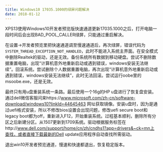 ```yaml
---
title: Windows10 17035.1000的绿屏问题解决
date: 2018-01-12
---
```


XPS13使用Windows10开发者预览版快速通道更新17035.1000之后，打开电脑一段时间后会出现BAD_POOL_CALLER绿屏，只能通过重启解决。

在设置->开发者预览里把快速通道调至慢速通道后，再次绿屏，错误代码为`SYSTEM_THREAD_EXCEPTION_NOT_HANDLED`，此时不能进入系统主界面。在安全模式中删除Realtek的驱动，还是无效。备份系统所有数据到移动硬盘。尝试不删除数据重置电脑，出现“计算机意外地重新启动或遇到错误，windows安装无法继续”。回滚系统。尝试删除个人数据重置电脑，再次出现“计算机意外地重新启动或遇到错误，windows安装无法继续”，此时无法回滚。尝试运行oobe里的msoobe.exe，还是无效。

最终只有用u盘重装系统一条路。最后使用一个16g的HP u盘进行了恢复盘安装。通过dell微信客服问来https://www.microsoft.com/zh-cn/software-download/windows10?linkId=44645463 网址获取镜像。安装u盘时，因为是通过uefi格式安装，所以不修改bios设置会出现问题，修改uefi secure boot和legacy boot都为off，重新进入F12，开始重装系统。过程基本顺利，删除所有分区之后新建分区。从1507更新到1709系统。驱动根据服务标签在http://www.dell.com/support/home/cn/zh/cndhs1?app=drivers&~ck=mn上查找，或者直接下载最新的Dell update应用程序自动查找所需驱动。

退出win10开发者预览通道，慢速和快速都退出，恢复稳定版本。

